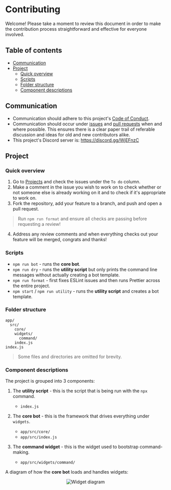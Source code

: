 # Contributing

Welcome! Please take a moment to review this document in order to make the contribution process straightforward and effective for everyone involved.

## Table of contents

- [Communication](#communication)
- [Project](#project)
  - [Quick overview](#quick-overview)
  - [Scripts](#scripts)
  - [Folder structure](#folder-structure)
  - [Component descriptions](#component-descriptions)

## Communication

- Communication should adhere to this project's [Code of Conduct](./CODE_OF_CONDUCT.md).
- Communication should occur under [issues](https://github.com/peterthehan/create-discord-bot/issues) and [pull requests](https://github.com/peterthehan/create-discord-bot/pulls) when and where possible. This ensures there is a clear paper trail of referable discussion and ideas for old and new contributors alike.
- This project's Discord server is: https://discord.gg/WjEFnzC

## Project

### Quick overview

1. Go to [Projects](https://github.com/peterthehan/create-discord-bot/projects/1) and check the issues under the `To do` column.
2. Make a comment in the issue you wish to work on to check whether or not someone else is already working on it and to check if it's appropriate to work on.
3. Fork the repository, add your feature to a branch, and push and open a pull request.

> Run `npm run format` and ensure all checks are passing before requesting a review!

4. Address any review comments and when everything checks out your feature will be merged, congrats and thanks!

### Scripts

- `npm run bot` - runs the **core bot**.
- `npm run dry` - runs the **utility script** but only prints the command line messages without actually creating a bot template.
- `npm run format` - first fixes ESLint issues and then runs Prettier across the entire project.
- `npm start` / `npm run utility` - runs the **utility script** and creates a bot template.

### Folder structure

```
app/
  src/
    core/
    widgets/
      command/
    index.js
index.js
```

> Some files and directories are omitted for brevity.

### Component descriptions

The project is grouped into 3 components:

1. The **utility script** - this is the script that is being run with the `npx` command.

   - `index.js`

2. The **core bot** - this is the framework that drives everything under `widgets`.

   - `app/src/core/`
   - `app/src/index.js`

3. The **command widget** - this is the widget used to bootstrap command-making.

   - `app/src/widgets/command/`

A diagram of how the **core bot** loads and handles widgets:

<div align="center">
  <img src="https://raw.githubusercontent.com/peterthehan/assets/master/repositories/create-discord-bot/widget-diagram.png" title="Widget diagram" alt="Widget diagram" />
</div>
